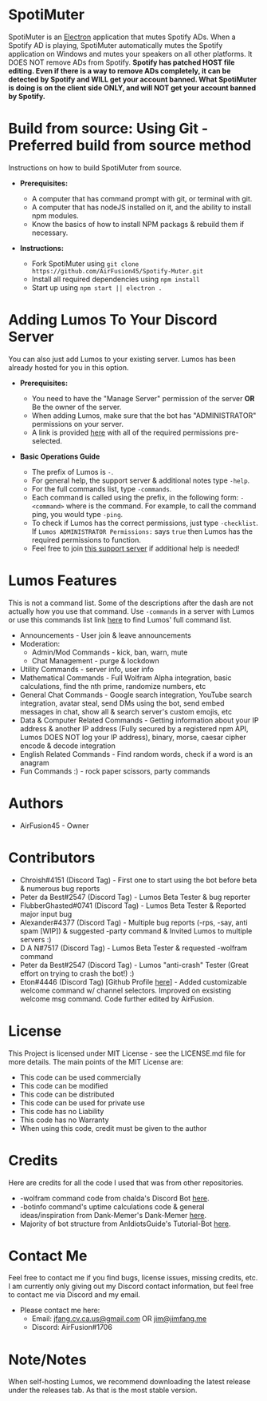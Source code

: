 # SpotiMuter
SpotiMuter is an [Electron](https://electronjs.org) application that mutes Spotify ADs. When a Spotify AD is playing, SpotiMuter automatically mutes the Spotify application on Windows and mutes your speakers on all other platforms. It DOES NOT remove ADs from Spotify. **Spotify has patched HOST file editing. Even if there is a way to remove ADs completely, it can be detected by Spotify and WILL get your account banned. What SpotiMuter is doing is on the client side ONLY, and will NOT get your account banned by Spotify.**

# Build from source: Using Git - Preferred build from source method
Instructions on how to build SpotiMuter from source.

  * __**Prerequisites:**__
    * A computer that has command prompt with git, or terminal with git.
    * A computer that has nodeJS installed on it, and the ability to install npm modules.
    * Know the basics of how to install NPM packags & rebuild them if necessary. 
    
  * __**Instructions:**__ 
    * Fork SpotiMuter using `git clone https://github.com/AirFusion45/Spotify-Muter.git`
    * Install all required dependencies using `npm install`
    * Start up using `npm start || electron .`
    

# Adding Lumos To Your Discord Server
You can also just add Lumos to your existing server. Lumos has been already hosted for you in this option.

  * __**Prerequisites:**__
    * You need to have the "Manage Server" permission of the server __**OR**__ Be the owner of the server.
    * When adding Lumos, make sure that the bot has "ADMINISTRATOR" permissions on your server.
    * A link is provided [here](https://discordapp.com/oauth2/authorize?client_id=460610749283172353&scope=bot&permissions=2146958591) with all of the required permissions pre-selected.
   
  * __**Basic Operations Guide**__
    * The prefix of Lumos is `-`.
    * For general help, the support server & additional notes type `-help`.
    * For the full commands list, type `-commands`.
    * Each command is called using the prefix, in the following form: `-<command>` where <command> is the command. For example, to call the command ping, you would type `-ping`.
    * To check if Lumos has the correct permissions, just type `-checklist`. If `Lumos ADMINISTRATOR Permissions:` says `true` then Lumos has the required permissions to function.
    * Feel free to join [this support server](https://discord.gg/KSjW2wB) if additional help is needed!

# Lumos Features
This is not a command list. Some of the descriptions after the dash are not actually how you use that command. Use `-commands` in a server with Lumos or use this commands list link [here](https://hastebin.com/rahorilewo.xml) to find Lumos' full command list.
  * Announcements - User join & leave announcements
  * Moderation:
    * Admin/Mod Commands - kick, ban, warn, mute
    * Chat Management - purge & lockdown
  * Utility Commands - server info, user info 
  * Mathematical Commands - Full Wolfram Alpha integration, basic calculations, find the nth prime, randomize numbers, etc
  * General Chat Commands - Google search integration, YouTube search integration, avatar steal, send DMs using the bot, send embed messages in chat, show all & search server's custom emojis, etc
  * Data & Computer Related Commands - Getting information about your IP address & another IP address (Fully secured by a registered npm API, Lumos DOES NOT log your IP address), binary, morse, caesar cipher encode & decode integration
  * English Related Commands - Find random words, check if a word is an anagram
  * Fun Commands :) - rock paper scissors, party commands

# Authors
  * AirFusion45 - Owner

# Contributors 
  * Chroish#4151 (Discord Tag) - First one to start using the bot before beta & numerous bug reports
  * Peter da Best#2547 (Discord Tag) - Lumos Beta Tester & bug reporter
  * FlubberGhasted#0741 (Discord Tag) - Lumos Beta Tester & Reported major input bug
  * Alexander#4377 (Discord Tag) - Multiple bug reports (-rps, -say, anti spam [WIP]) & suggested -party command & Invited Lumos to multiple servers :) 
  * D A N#7517 (Discord Tag) - Lumos Beta Tester & requested -wolfram command
  * Peter da Best#2547 (Discord Tag) - Lumos "anti-crash" Tester (Great effort on trying to crash the bot!) :)
  * Eton#4446 (Discord Tag) [Github Profile [here](https://github.com/ethamitc)] - Added customizable welcome command w/ channel selectors. Improved on exsisting welcome msg command. Code further edited by AirFusion.

# License 
This Project is licensed under MIT License - see the LICENSE.md file for more details. The main points of the MIT License are:
  
  * This code can be used commercially
  * This code can be modified
  * This code can be distributed
  * This code can be used for private use
  * This code has no Liability
  * This code has no Warranty
  * When using this code, credit must be given to the author
  
# Credits
Here are credits for all the code I used that was from other repositories.
  * -wolfram command code from chalda's Discord Bot [here](https://github.com/chalda/DiscordBot/).
  * -botinfo command's uptime calculations code & general ideas/inspiration from Dank-Memer's Dank-Memer [here](https://github.com/Dank-Memer/Dank-Memer).
  * Majority of bot structure from AnIdiotsGuide's Tutorial-Bot [here](https://github.com/AnIdiotsGuide/Tutorial-Bot).

# Contact Me
Feel free to contact me if you find bugs, license issues, missing credits, etc. I am currently only giving out my Discord contact information, but feel free to contact me via Discord and my email.

  * Please contact me here:
    * Email: jfang.cv.ca.us@gmail.com OR jim@jimfang.me
    * Discord: AirFusion#1706

# Note/Notes 
  When self-hosting Lumos, we recommend downloading the latest release under the releases tab. As that is the most stable version.
